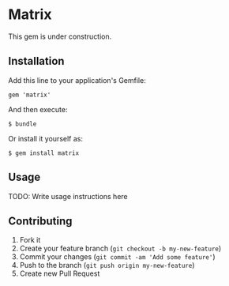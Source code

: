 # Matrix

This gem is under construction.

## Installation

Add this line to your application's Gemfile:

    gem 'matrix'

And then execute:

    $ bundle

Or install it yourself as:

    $ gem install matrix

## Usage

TODO: Write usage instructions here

## Contributing

1. Fork it
2. Create your feature branch (`git checkout -b my-new-feature`)
3. Commit your changes (`git commit -am 'Add some feature'`)
4. Push to the branch (`git push origin my-new-feature`)
5. Create new Pull Request
